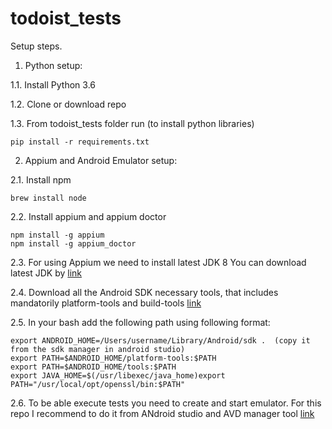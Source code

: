 # todoist_tests

Setup steps.
1. Python setup:

1.1. Install Python 3.6

1.2. Clone or download repo

1.3. From todoist_tests folder run (to install python libraries) 
```
pip install -r requirements.txt 
```

2. Appium and Android Emulator setup:

2.1. Install npm 
```
brew install node
```
2.2. Install appium and appium doctor
```
npm install -g appium
npm install -g appium_doctor
```
2.3. For using Appium we need to install latest JDK 8 
You can download latest JDK by [link](https://www.oracle.com/technetwork/java/javase/downloads/jdk8-downloads-2133151.html)

2.4. Download all the Android SDK necessary tools, that includes mandatorily platform-tools and build-tools [link](https://developer.android.com/studio/index.html)

2.5. In your bash add the following path using following format:
```
export ANDROID_HOME=/Users/username/Library/Android/sdk .  (copy it from the sdk manager in android studio)
export PATH=$ANDROID_HOME/platform-tools:$PATH
export PATH=$ANDROID_HOME/tools:$PATH
export JAVA_HOME=$(/usr/libexec/java_home)export       PATH="/usr/local/opt/openssl/bin:$PATH"
```
2.6. To be able execute tests you need to create and start emulator. For this repo I recommend to do it from ANdroid studio and AVD manager tool [link](https://developer.android.com/studio/run/managing-avds)
